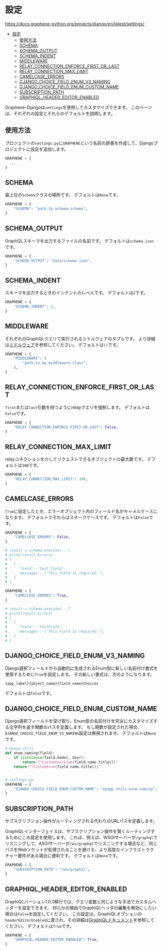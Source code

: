 # 設定

<https://docs.graphene-python.org/projects/django/en/latest/settings/>

- [設定](#設定)
  - [使用方法](#使用方法)
  - [SCHEMA](#schema)
  - [SCHEMA\_OUTPUT](#schema_output)
  - [SCHEMA\_INDENT](#schema_indent)
  - [MIDDLEWARE](#middleware)
  - [RELAY\_CONNECTION\_ENFORCE\_FIRST\_OR\_LAST](#relay_connection_enforce_first_or_last)
  - [RELAY\_CONNECTION\_MAX\_LIMIT](#relay_connection_max_limit)
  - [CAMELCASE\_ERRORS](#camelcase_errors)
  - [DJANGO\_CHOICE\_FIELD\_ENUM\_V3\_NAMING](#django_choice_field_enum_v3_naming)
  - [DJANGO\_CHOICE\_FIELD\_ENUM\_CUSTOM\_NAME](#django_choice_field_enum_custom_name)
  - [SUBSCRIPTION\_PATH](#subscription_path)
  - [GRAPHIQL\_HEADER\_EDITOR\_ENABLED](#graphiql_header_editor_enabled)

Graphene-Djangoは`settings`を使用してカスタマイズできます。
このページは、それぞれの設定とそれらのデフォルトを説明します。

## 使用方法

プロジェクトの`settings.py`に`GRAPHENE`という名前の辞書を作成して、Djangoプロジェクトに設定を追加します。

```python
GRAPHENE = {
  ...
}
```

## SCHEMA

最上位の`Schema`クラスの場所です。
デフォルトは`None`です。

```python
GRAPHENE = {
    "SCHEMA": "path.to.schema.schema",
}
```

## SCHEMA_OUTPUT

GraphQLスキーマを出力するファイルの名前です。
デフォルトは`schema.json`です。

```python
GRAPHENE = {
    "SCHEMA_OUTPUT": "data/schema.json",
}
```

## SCHEMA_INDENT

スキーマを出力するときのインデントのレベルです。
デフォルトは`2`です。

```python
GRAPHENE = {
    "SCHEMA_INDENT": 2,
}
```

## MIDDLEWARE

それぞれのGraphQLクエリで実行されるミドルウェアのタプルです。
より詳細は[ミドルウェア](https://docs.graphene-python.org/en/latest/execution/middleware/)を参照してください。
デフォルトは`()`です。

```python
GRAPHENE = {
    "MIDDLEWARE": (
        "path.to.my.middleware.class",
    ),
}
```

## RELAY_CONNECTION_ENFORCE_FIRST_OR_LAST

`first`または`last`引数を持つようにrelayクエリを強制します。
デフォルトは`False`です。

```python
GRAPHENE = {
    "RELAY_CONNECTION_ENFORCE_FIRST_OR_LAST": False,
}
```

## RELAY_CONNECTION_MAX_LIMIT

relayコネクションを介してリクエストできるオブジェクトの最大数です。
デフォルトは`100`です。

```python
GRAPHENE = {
    "RELAY_CONNECTION_MAX_LIMIT": 100,
}
```

## CAMELCASE_ERRORS

`True`に設定したとき、エラーオブジェクト内のフィールド名がキャメルケースになります。
デフォルトでそれらはスネークケースです。
デフォルトは`False`です。

```python
GRAPHENE = {
    "CAMELCASE_ERRORS": False,
}

# result = schema.execute(...)
# print(result.errors)
# [
#   {
#     'field': 'test_field',
#     'messages': ['This field is required.'],
#   }
# ]
```

```python
GRAPHENE = {
    "CAMELCASE_ERRORS": True,
}

# result = schema.execute(...)
# print(result.errors)
# [
#   {
#     'field': 'testField',
#     'messages': ['This field is required.'],
#   }
# ]
```

## DJANGO_CHOICE_FIELD_ENUM_V3_NAMING

Django選択フィールドから自動的に生成されるEnum型に新しい名前付け書式を使用するために`True`を設定します。
その新しい書式は、次のようになります。

```text
{app_label}{object_name}{field_name}Choices
```

デフォルトは`False`です。

## DJANGO_CHOICE_FIELD_ENUM_CUSTOM_NAME

Django選択フィールドを受け取り、Enum型の名前付けを完全にカスタマイズする文字列を返す関数のパスを定義します。
もし関数が設定された場合、`DJANGO_CHOICE_FIELD_ENUM_V3_NAMING`設定は無視されます。
デフォルトは`None`です。

```python
# myapp.utils
def enum_naming(field):
    if isinstance(field.model, User):
        return f"CustomUserEnum{field.name.title()}"
    return f"CustomEnum{field.name.title()}"


# settings.py
GRAPHENE = {
    "DJANGO_CHOICE_FIELD_ENUM_CUSTOM_NAME": "myapp.utils.enum_naming",
}
```

## SUBSCRIPTION_PATH

サブスクリプション操作がルーティングされる代わりのURLパスを定義します。

GraphiQLインターフェイスは、サブスクリプション操作を賢くルーティングするためにこの設定を使用します。
これは、例えば、WSGIサーバーが`/graphql`でリスニングして、ASGIサーバーが`/ws/graphql`でリスニングする場合など、同じパスをWebソケットが処理されることを避ける、より高度なインフラストラクチャー要件がある場合に便利です。
デフォルトは`None`です。

```python
GRAPHENE = {
    "SUBSCRIPTION_PATH": "/ws/graphql",
}
```

## GRAPHIQL_HEADER_EDITOR_ENABLED

GraphiQLバーション1.0.0移行では、クエリ変数と同じような手法でカスタムヘッダーを設定できます。
何らかの理由でGraphiQLヘッダの編集を無効にしたい場合は`False`を設定してください。
この設定は、GraphiQLオプションの`headerEditorEnabled`に渡され、その詳細は[GraphiQLドキュメント](https://github.com/graphql/graphiql/tree/main/packages/graphiql#options)を参照してください。
デフォルトは`True`です。

```python
GRAPHENE = {
    "GRAPHIQL_HEADER_EDITOR_ENABLED": True,
}
```
